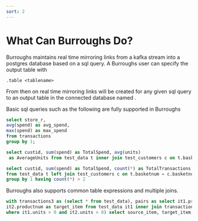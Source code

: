 ```yaml
---
sort: 2
---
```


# What Can Burroughs Do?
Burroughs maintains real time mirroring links from a kafka stream into a postgres database based on a sql query. 
A Burroughs user can specify the output table with 
```
.table <tablename>
```
From then on real time mirroring links will be created for any given sql query to an output table in the connected database named
<tablename>.

Basic sql queries such as the following are fully supported in Burroughs

```sql
select store_r,
avg(spend) as avg_spend,
max(spend) as max_spend
from transactions
group by 1;
```

```sql
select custid, sum(spend) as TotalSpend, avg(units)
 as AverageUnits from test_data t inner join test_customers c on t.basketnum = c.basketnum group by 1"
```

```sql
select custid, sum(spend) as TotalSpend, count(*) as TotalTransactions 
from test_data t left join test_customers c on t.basketnum = c.basketnum 
group by 1 having count(*) > 2
```


Burroughs also supports common table expressions and multiple joins.

```sql
with transactions3 as (select * from test_data), pairs as select it1.productnum as source_item,
it2.productnum as target_item from test_data it1 inner join transactions3 it2 on it1.basketnum = it2.basketnum and it1.productnum < it2.productnum
where it1.units > 0 and it2.units > 0) select source_item, target_item, count(1) as frequency from pairs group by 1,2 having count(1) > 2
```
